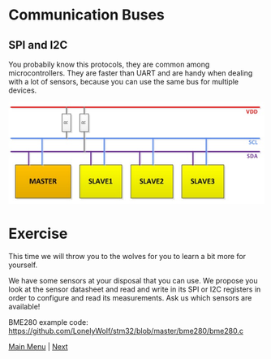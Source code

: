 # Communication Buses

## SPI and I2C

You probabily know this protocols, they are common among microcontrollers. They are faster than UART and are handy when dealing with a lot of sensors, because you can use the same bus for multiple devices.

![I2C](figs/i2c.jpg)

# Exercise

This time we will throw you to the wolves for you to learn a bit more for yourself.

We have some sensors at your disposal that you can use. We propose you look at the sensor datasheet and read and write in its SPI or I2C registers in order to configure and read its measurements.
Ask us which sensors are available!

BME280 example code: https://github.com/LonelyWolf/stm32/blob/master/bme280/bme280.c


[Main Menu](../README.md) | [Next](ex4-sdcard.md)